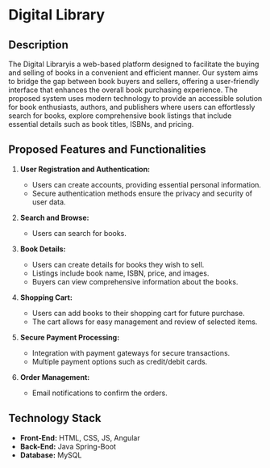 # Digital Library

## Description
The Digital Libraryis a web-based platform designed to facilitate the buying and selling of books in a convenient and efficient manner. Our system aims to bridge the gap between book buyers and sellers, offering a user-friendly interface that enhances the overall book purchasing experience. The proposed system uses modern technology to provide an accessible solution for book enthusiasts, authors, and publishers where users can effortlessly search for books, explore comprehensive book listings that include essential details such as book titles, ISBNs, and pricing.

## Proposed Features and Functionalities
1. **User Registration and Authentication:**
   - Users can create accounts, providing essential personal information.
   - Secure authentication methods ensure the privacy and security of user data.

2. **Search and Browse:**
   - Users can search for books.

3. **Book Details:**
   - Users can create details for books they wish to sell.
   - Listings include book name, ISBN, price, and images.
   - Buyers can view comprehensive information about the books.

4. **Shopping Cart:**
   - Users can add books to their shopping cart for future purchase.
   - The cart allows for easy management and review of selected items.

5. **Secure Payment Processing:**
   - Integration with payment gateways for secure transactions.
   - Multiple payment options such as credit/debit cards.

6. **Order Management:**
   - Email notifications to confirm the orders.

## Technology Stack
- **Front-End:** HTML, CSS, JS, Angular
- **Back-End:** Java Spring-Boot
- **Database:** MySQL
